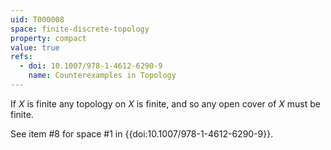 ```yaml
---
uid: T000008
space: finite-discrete-topology
property: compact
value: true
refs:
  - doi: 10.1007/978-1-4612-6290-9 
    name: Counterexamples in Topology
---
```

If $X$ is finite any topology on $X$ is finite, and so any open cover of $X$ must be finite.

See item #8 for space #1 in {{doi:10.1007/978-1-4612-6290-9}}.

